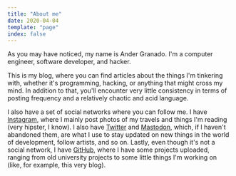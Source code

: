```yaml
---
title: "About me"
date: 2020-04-04
template: "page"
index: false
---
```


As you may have noticed, my name is Ander Granado. I'm a computer engineer, software developer, and hacker.

This is my blog, where you can find articles about the things I'm tinkering with, whether it's programming, hacking, or anything that might cross my mind. In addition to that, you'll encounter very little consistency in terms of posting frequency and a relatively chaotic and acid language.

I also have a set of social networks where you can follow me. I have [Instagram](https://www.instagram.com/andergrma/), where I mainly post photos of my travels and things I'm reading (very hipster, I know). I also have [Twitter](https://twitter.com/andergrma) and [Mastodon](https://mastodon.social/@andergrma), which, if I haven't abandoned them, are what I use to stay updated on new things in the world of development, follow artists, and so on. Lastly, even though it's not a social network, I have [GitHub](https://github.com/ander94lakx), where I have some projects uploaded, ranging from old university projects to some little things I'm working on (like, for example, this very blog).
